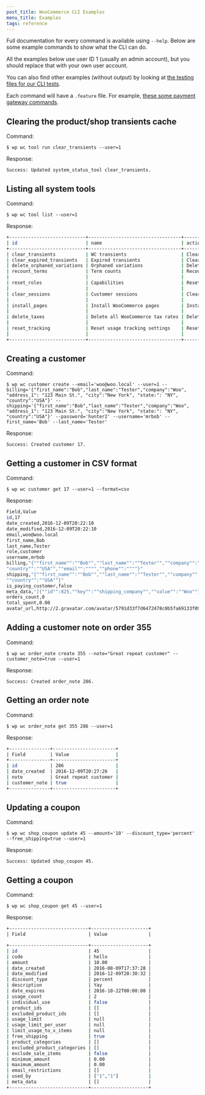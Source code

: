 ```yaml
---
post_title: WooCommerce CLI Examples
menu_title: Examples
tags: reference
---
```


Full documentation for every command is available using `--help`. Below are some example commands to show what the CLI can do.

All the examples below use user ID 1 (usually an admin account), but you should replace that with your own user account.

You can also find other examples (without output) by looking at [the testing files for our CLI tests](https://github.com/woocommerce/woocommerce/tree/trunk/plugins/woocommerce/tests/cli/features).

Each command will have a `.feature` file. For example, [these some payment gateway commands](https://github.com/woocommerce/woocommerce/blob/trunk/plugins/woocommerce/tests/cli/features/payment_gateway.feature).

## Clearing the product/shop transients cache

Command: 

`$ wp wc tool run clear_transients --user=1`

Response:

`Success: Updated system_status_tool clear_transients.`

## Listing all system tools

Command: 

`$ wp wc tool list --user=1`

Response:

```bash
+----------------------------+----------------------------------+-------------------------------+-----------------------------------------------------------------------------------+
| id                         | name                             | action                        | description                                                                       |
+----------------------------+----------------------------------+-------------------------------+-----------------------------------------------------------------------------------+
| clear_transients           | WC transients                    | Clear transients              | This tool will clear the product/shop transients cache.                           |
| clear_expired_transients   | Expired transients               | Clear expired transients      | This tool will clear ALL expired transients from WordPress.                       |
| delete_orphaned_variations | Orphaned variations              | Delete orphaned variations    | This tool will delete all variations which have no parent.                        |
| recount_terms              | Term counts                      | Recount terms                 | This tool will recount product terms - useful when changing your settings in a wa |
|                            |                                  |                               | y which hides products from the catalog.                                          |
| reset_roles                | Capabilities                     | Reset capabilities            | This tool will reset the admin, customer and shop_manager roles to default. Use t |
|                            |                                  |                               | his if your users cannot access all of the WooCommerce admin pages.               |
| clear_sessions             | Customer sessions                | Clear all sessions            | <strong class="red">Note:</strong> This tool will delete all customer session dat |
|                            |                                  |                               | a from the database, including any current live carts.                            |
| install_pages              | Install WooCommerce pages        | Install pages                 | <strong class="red">Note:</strong> This tool will install all the missing WooComm |
|                            |                                  |                               | erce pages. Pages already defined and set up will not be replaced.                |
| delete_taxes               | Delete all WooCommerce tax rates | Delete ALL tax rates          | <strong class="red">Note:</strong> This option will delete ALL of your tax rates, |
|                            |                                  |                               |  use with caution.                                                                |
| reset_tracking             | Reset usage tracking settings    | Reset usage tracking settings | This will reset your usage tracking settings, causing it to show the opt-in banne |
|                            |                                  |                               | r again and not sending any data.                                                 |
+----------------------------+----------------------------------+-------------------------------+-----------------------------------------------------------------------------------+
```

## Creating a customer

Command:

`$ wp wc customer create --email='woo@woo.local' --user=1 --billing='{"first_name":"Bob","last_name":"Tester","company":"Woo", "address_1": "123 Main St.", "city":"New York", "state:": "NY", "country":"USA"}' --shipping='{"first_name":"Bob","last_name":"Tester","company":"Woo", "address_1": "123 Main St.", "city":"New York", "state:": "NY", "country":"USA"}' --password='hunter2' --username='mrbob' --first_name='Bob' --last_name='Tester'`

Response:

`Success: Created customer 17.`

## Getting a customer in CSV format

Command:

`$ wp wc customer get 17 --user=1 --format=csv`

Response:

```bash
Field,Value
id,17
date_created,2016-12-09T20:22:10
date_modified,2016-12-09T20:22:10
email,woo@woo.local
first_name,Bob
last_name,Tester
role,customer
username,mrbob
billing,"{""first_name"":""Bob"",""last_name"":""Tester"",""company"":""Woo"",""address_1"":""123 Main St."",""address_2"":"""",""city"":""New York"",""state"":"""",""postcode"":"""","
"country"":""USA"",""email"":"""",""phone"":""""}"
shipping,"{""first_name"":""Bob"",""last_name"":""Tester"",""company"":""Woo"",""address_1"":""123 Main St."",""address_2"":"""",""city"":""New York"",""state"":"""",""postcode"":"""",
""country"":""USA""}"
is_paying_customer,false
meta_data,"[{""id"":825,""key"":""shipping_company"",""value"":""Woo""},{""id"":829,""key"":""_order_count"",""value"":""0""},{""id"":830,""key"":""_money_spent"",""value"":""0""}]"
orders_count,0
total_spent,0.00
avatar_url,http://2.gravatar.com/avatar/5791d33f7d6472478c0b5fa69133f09a?s=96
```

## Adding a customer note on order 355

Command:

`$ wp wc order_note create 355 --note="Great repeat customer" --customer_note=true --user=1`

Response:

`Success: Created order_note 286.`

## Getting an order note

Command:

`$ wp wc order_note get 355 286 --user=1`

Response:

```bash
+---------------+-----------------------+
| Field         | Value                 |
+---------------+-----------------------+
| id            | 286                   |
| date_created  | 2016-12-09T20:27:26   |
| note          | Great repeat customer |
| customer_note | true                  |
+---------------+-----------------------+
```

## Updating a coupon

Command:

`$ wp wc shop_coupon update 45 --amount='10' --discount_type='percent' --free_shipping=true --user=1`

Response:

`Success: Updated shop_coupon 45.`

## Getting a coupon

Command:

`$ wp wc shop_coupon get 45 --user=1`

Response:

```bash
+-----------------------------+---------------------+
| Field                       | Value               |

+-----------------------------+---------------------+
| id                          | 45                  |
| code                        | hello               |
| amount                      | 10.00               |
| date_created                | 2016-08-09T17:37:28 |
| date_modified               | 2016-12-09T20:30:32 |
| discount_type               | percent             |
| description                 | Yay                 |
| date_expires                | 2016-10-22T00:00:00 |
| usage_count                 | 2                   |
| individual_use              | false               |
| product_ids                 | []                  |
| excluded_product_ids        | []                  |
| usage_limit                 | null                |
| usage_limit_per_user        | null                |
| limit_usage_to_x_items      | null                |
| free_shipping               | true                |
| product_categories          | []                  |
| excluded_product_categories | []                  |
| exclude_sale_items          | false               |
| minimum_amount              | 0.00                |
| maximum_amount              | 0.00                |
| email_restrictions          | []                  |
| used_by                     | ["1","1"]           |
| meta_data                   | []                  |
+-----------------------------+---------------------+
```
